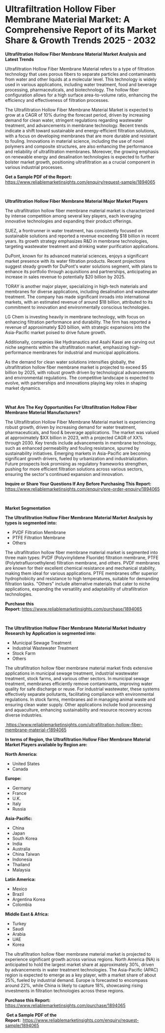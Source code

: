 <p><h1>Ultrafiltration Hollow Fiber Membrane Material Market: A Comprehensive Report of its Market Share & Growth Trends 2025 - 2032</h1></p><p><strong>Ultrafiltration Hollow Fiber Membrane Material Market Analysis and Latest Trends</strong></p>
<p><p>Ultrafiltration Hollow Fiber Membrane Material refers to a type of filtration technology that uses porous fibers to separate particles and contaminants from water and other liquids at a molecular level. This technology is widely used in various applications, including water treatment, food and beverage processing, pharmaceuticals, and biotechnology. The hollow fiber configuration allows for a high surface area-to-volume ratio, enhancing the efficiency and effectiveness of filtration processes.</p><p>The Ultrafiltration Hollow Fiber Membrane Material Market is expected to grow at a CAGR of 10% during the forecast period, driven by increasing demand for clean water, stringent regulations regarding wastewater treatment, and advancements in membrane technology. Recent trends indicate a shift toward sustainable and energy-efficient filtration solutions, with a focus on developing membranes that are more durable and resistant to fouling. Innovations in material science, including the use of novel polymers and composite structures, are also enhancing the performance and reliability of ultrafiltration membranes. Moreover, the growing emphasis on renewable energy and desalination technologies is expected to further bolster market growth, positioning ultrafiltration as a crucial component in various industrial processes.</p></p>
<p><strong>Get a Sample PDF of the Report:&nbsp;</strong> <a href="https://www.reliablemarketinsights.com/enquiry/request-sample/1894065?utm_campaign=2133&utm_medium=2&utm_source=Github&utm_content=ia&utm_term=15042025&utm_id=ultrafiltration-hollow-fiber-membrane-material">https://www.reliablemarketinsights.com/enquiry/request-sample/1894065</a></p>
<p>&nbsp;</p>
<p><strong>Ultrafiltration Hollow Fiber Membrane Material Major Market Players</strong></p>
<p><p>The ultrafiltration hollow fiber membrane material market is characterized by intense competition among several key players, each leveraging innovative technologies and expanding their product offerings. </p><p>SUEZ, a frontrunner in water treatment, has consistently focused on sustainable solutions and reported a revenue exceeding $18 billion in recent years. Its growth strategy emphasizes R&D in membrane technologies, targeting wastewater treatment and drinking water purification applications.</p><p>DuPont, known for its advanced material sciences, enjoys a significant market presence with its water filtration products. Recent projections suggest steady growth for DuPont's water solutions segment, with plans to enhance its portfolio through acquisitions and partnerships, anticipating an increase in sales revenue to potentially $20 billion by 2025.</p><p>TORAY is another major player, specializing in high-tech materials and membranes for diverse applications, including desalination and wastewater treatment. The company has made significant inroads into international markets, with an estimated revenue of around $18 billion, attributed to its commitment to innovation and environmentally conscious technologies.</p><p>LG Chem is investing heavily in membrane technology, with focus on enhancing filtration performance and durability. The firm has reported a revenue of approximately $20 billion, with strategic expansions into the Asia-Pacific market poised to drive future growth.</p><p>Additionally, companies like Hydranautics and Asahi Kasei are carving out niche segments within the ultrafiltration market, emphasizing high-performance membranes for industrial and municipal applications. </p><p>As the demand for clean water solutions intensifies globally, the ultrafiltration hollow fiber membrane market is projected to exceed $5 billion by 2025, with robust growth driven by technological advancements and environmental regulations. The competitive landscape is expected to evolve, with partnerships and innovations playing key roles in shaping market dynamics.</p></p>
<p>&nbsp;</p>
<p><strong>What Are The Key Opportunities For Ultrafiltration Hollow Fiber Membrane Material Manufacturers?</strong></p>
<p><p>The Ultrafiltration Hollow Fiber Membrane Material market is experiencing robust growth, driven by increasing demand for water treatment, pharmaceuticals, and food & beverage applications. The market was valued at approximately $XX billion in 2023, with a projected CAGR of XX% through 2030. Key trends include advancements in membrane technology, such as enhanced permeability and fouling resistance, spurred by sustainability initiatives. Emerging markets in Asia-Pacific are becoming significant growth drivers, fueled by urbanization and industrialization. Future prospects look promising as regulatory frameworks strengthen, pushing for more efficient filtration solutions across various sectors, ensuring the sector's continued expansion and innovation.</p></p>
<p><strong>Inquire or Share Your Questions If Any Before Purchasing This Report:</strong> <a href="https://www.reliablemarketinsights.com/enquiry/pre-order-enquiry/1894065?utm_campaign=2133&utm_medium=2&utm_source=Github&utm_content=ia&utm_term=15042025&utm_id=ultrafiltration-hollow-fiber-membrane-material">https://www.reliablemarketinsights.com/enquiry/pre-order-enquiry/1894065</a></p>
<p>&nbsp;</p>
<p><strong>Market Segmentation</strong></p>
<p><strong>The Ultrafiltration Hollow Fiber Membrane Material Market Analysis by types is segmented into:</strong></p>
<p><ul><li>PVDF Filtration Membrane</li><li>PTFE Filtration Membrane</li><li>Others</li></ul></p>
<p><p>The ultrafiltration hollow fiber membrane material market is segmented into three main types: PVDF (Polyvinylidene Fluoride) filtration membrane, PTFE (Polytetrafluoroethylene) filtration membrane, and others. PVDF membranes are known for their excellent chemical resistance and mechanical stability, making them ideal for various applications. PTFE membranes offer superior hydrophobicity and resistance to high temperatures, suitable for demanding filtration tasks. "Others" include alternative materials that cater to niche applications, expanding the versatility and adaptability of ultrafiltration technologies.</p></p>
<p><strong>Purchase this Report:&nbsp;</strong><a href="https://www.reliablemarketinsights.com/purchase/1894065?utm_campaign=2133&utm_medium=2&utm_source=Github&utm_content=ia&utm_term=15042025&utm_id=ultrafiltration-hollow-fiber-membrane-material">https://www.reliablemarketinsights.com/purchase/1894065</a></p>
<p>&nbsp;</p>
<p><strong>The Ultrafiltration Hollow Fiber Membrane Material Market Industry Research by Application is segmented into:</strong></p>
<p><ul><li>Municipal Sewage Treatment</li><li>Industrial Wastewater Treatment</li><li>Stock Farm</li><li>Others</li></ul></p>
<p><p>The ultrafiltration hollow fiber membrane material market finds extensive applications in municipal sewage treatment, industrial wastewater treatment, stock farms, and various other sectors. In municipal sewage treatment, membranes efficiently remove contaminants, improving water quality for safe discharge or reuse. For industrial wastewater, these systems effectively separate pollutants, facilitating compliance with environmental regulations. In stock farms, membranes aid in managing animal waste and ensuring clean water supply. Other applications include food processing and aquaculture, enhancing sustainability and resource recovery across diverse industries.</p></p>
<p><a href="https://www.reliablemarketinsights.com/ultrafiltration-hollow-fiber-membrane-material-r1894065?utm_campaign=2133&utm_medium=2&utm_source=Github&utm_content=ia&utm_term=15042025&utm_id=ultrafiltration-hollow-fiber-membrane-material">&nbsp;https://www.reliablemarketinsights.com/ultrafiltration-hollow-fiber-membrane-material-r1894065</a></p>
<p><strong>In terms of Region, the Ultrafiltration Hollow Fiber Membrane Material Market Players available by Region are:</strong></p>
<p>
    <p> <strong> North America: </strong>
        <ul>
            <li>United States</li>
            <li>Canada</li>
        </ul>
        </p> 
    <p> <strong> Europe: </strong>
        <ul>
            <li>Germany</li>
            <li>France</li>
            <li>U.K.</li>
            <li>Italy</li>
            <li>Russia</li>
        </ul>
        </p> 
    <p> <strong> Asia-Pacific: </strong>
        <ul>
            <li>China</li>
            <li>Japan</li>
            <li>South Korea</li>
            <li>India</li>
            <li>Australia</li>
            <li>China Taiwan</li>
            <li>Indonesia</li>
            <li>Thailand</li>
            <li>Malaysia</li>
        </ul>
        </p> 
    <p> <strong> Latin America: </strong>
        <ul>
            <li>Mexico</li>
            <li>Brazil</li>
            <li>Argentina Korea</li>
            <li>Colombia</li>
        </ul>
        </p> 
    <p> <strong> Middle East & Africa: </strong>
        <ul>
            <li>Turkey</li>
            <li>Saudi</li>
            <li>Arabia</li>
            <li>UAE</li>
            <li>Korea</li>
        </ul>
    </p>
    </p>
<p><p>The ultrafiltration hollow fiber membrane material market is projected to experience significant growth across various regions. North America (NA) is anticipated to hold the largest market share at approximately 30%, driven by advancements in water treatment technologies. The Asia-Pacific (APAC) region is expected to emerge as a key player, with a market share of about 25%, fueled by industrial demand. Europe is forecasted to encompass around 22%, while China is likely to capture 18%, showcasing rising investments in filtration technologies across these regions.</p></p>
<p><strong>Purchase this Report: </strong><a href="https://www.reliablemarketinsights.com/purchase/1894065?utm_campaign=2133&utm_medium=2&utm_source=Github&utm_content=ia&utm_term=15042025&utm_id=ultrafiltration-hollow-fiber-membrane-material">https://www.reliablemarketinsights.com/purchase/1894065</a></p>
<p>&nbsp;<strong>Get a Sample PDF of the Report:&nbsp;&nbsp;</strong><a href="https://www.reliablemarketinsights.com/enquiry/request-sample/1894065?utm_campaign=2133&utm_medium=2&utm_source=Github&utm_content=ia&utm_term=15042025&utm_id=ultrafiltration-hollow-fiber-membrane-material">https://www.reliablemarketinsights.com/enquiry/request-sample/1894065</a></p>
<p><strong></strong></p>
<p><p></p><p></p><p></p></p>